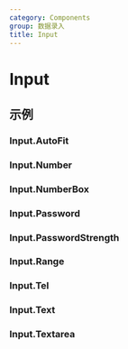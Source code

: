 ```yaml
---
category: Components
group: 数据录入
title: Input
---
```


# Input

## 示例

### Input.AutoFit

<code src="./demos/AutoFit/index.jsx"></code>

### Input.Number

<code src="./demos/Number/index.jsx"></code>

### Input.NumberBox

<code src="./demos/NumberBox/index.jsx"></code>

### Input.Password

<code src="./demos/Password/index.jsx"></code>

### Input.PasswordStrength

<code src="./demos/PasswordStrength/index.jsx"></code>

### Input.Range

<code src="./demos/Range/index.jsx"></code>

### Input.Tel

<code src="./demos/Tel/index.jsx"></code>

### Input.Text

<code src="./demos/Text/index.jsx"></code>

### Input.Textarea

<code src="./demos/Textarea/index.jsx"></code>
